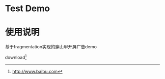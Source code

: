 # Test Demo

# 使用说明
基于fragmentation实现的穿山甲开屏广告demo

download[^RUNOOB]






[^RUNOOB]: http://www.baibu.com